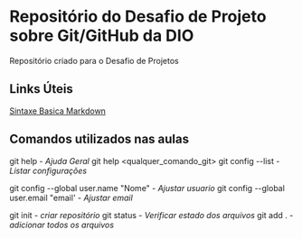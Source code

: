 # Repositório do Desafio de Projeto sobre Git/GitHub da DIO
Repositório criado para o Desafio de Projetos

## Links Úteis 
[Sintaxe Basica Markdown](https://www.markdownguide.org/basic-syntax/)


## Comandos utilizados nas aulas

git help - _Ajuda Geral_
git help <qualquer_comando_git>
git config --list - _Listar configurações_

git config --global user.name "Nome" - _Ajustar usuario_
git config --global user.email "email' - _Ajustar email_ 

git init - _criar repositório_
git status - _Verificar estado dos arquivos_
git add . - _adicionar todos os arquivos_
